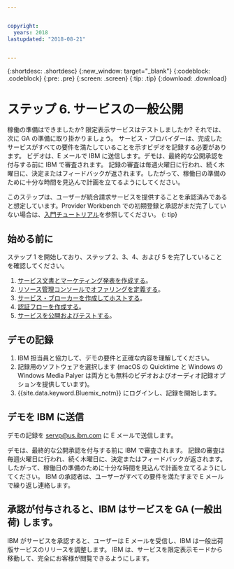 ```yaml
---


copyright:
  years: 2018
lastupdated: "2018-08-21"


---
```


{:shortdesc: .shortdesc}
{:new_window: target="_blank"}
{:codeblock: .codeblock}
{:pre: .pre}
{:screen: .screen}
{:tip: .tip}
{:download: .download}

# ステップ 6. サービスの一般公開

稼働の準備はできましたか? 限定表示サービスはテストしましたか? それでは、次に GA の準備に取り掛かりましょう。 サービス・プロバイダーは、完成したサービスがすべての要件を満たしていることを示すビデオを記録する必要があります。 ビデオは、E メールで IBM に送信します。デモは、最終的な公開承認を付与する前に IBM で審査されます。 記録の審査は毎週火曜日に行われ、続く木曜日に、決定またはフィードバックが返されます。したがって、稼働日の準備のために十分な時間を見込んで計画を立てるようにしてください。

このステップは、ユーザーが統合請求サービスを提供することを承認済みであると想定しています。Provider Workbench での初期登録と承認がまだ完了していない場合は、[入門チュートリアル](/docs/third-party/index.html)を参照してください。
{: tip}

## 始める前に

ステップ 1 を開始しており、ステップ 2、3、4、および 5 を完了していることを確認してください。
1. [サービス文書とマーケティング発表を作成する](/docs/third-party/cis1-docs-marketing.html)。
2. [リソース管理コンソールでオファリングを定義する](/docs/third-party/cis2-rmc-define.html)。
3. [サービス・ブローカーを作成してホストする](/docs/third-party/cis3-broker.html)。
3. [認証フローを作成する](/docs/third-party/cis5-iam.html)。
3. [サービスを公開およびテストする](/docs/third-party/cis4-rmc-publish.html)。


## デモの記録

1. IBM 担当員と協力して、デモの要件と正確な内容を理解してください。
1. 記録用のソフトウェアを選択します (macOS の Quicktime と Windows の Windows Media Palyer は両方とも無料のビデオおよびオーディオ記録オプションを提供しています)。
2. {{site.data.keyword.Bluemix_notm}} にログインし、記録を開始します。

## デモを IBM に送信

デモの記録を servp@us.ibm.com に E メールで送信します。

デモは、最終的な公開承認を付与する前に IBM で審査されます。 記録の審査は毎週火曜日に行われ、続く木曜日に、決定またはフィードバックが返されます。したがって、稼働日の準備のために十分な時間を見込んで計画を立てるようにしてください。 IBM の承認者は、ユーザーがすべての要件を満たすまで E メールで繰り返し連絡します。

## 承認が付与されると、IBM はサービスを GA (一般出荷) します。

IBM がサービスを承認すると、ユーザーは E メールを受信し、IBM は一般出荷版サービスのリリースを調整します。 IBM は、サービスを限定表示モードから移動して、完全にお客様が閲覧できるようにします。


